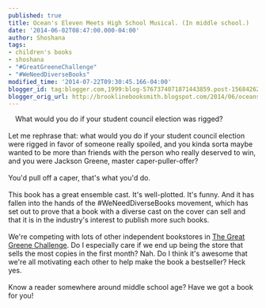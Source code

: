 ```yaml
---
published: true
title: Ocean's Eleven Meets High School Musical. (In middle school.)
date: '2014-06-02T08:47:00.000-04:00'
author: Shoshana
tags:
- children's books
- shoshana
- "#GreatGreeneChallenge"
- "#WeNeedDiverseBooks"
modified_time: '2014-07-22T09:30:45.166-04:00'
blogger_id: tag:blogger.com,1999:blog-5767374071871443859.post-1568426258403916223
blogger_orig_url: http://brooklinebooksmith.blogspot.com/2014/06/oceans-eleven-meets-high-school-musical.html
---
```


<a class="thickbox initThickbox-processed" href="http://images.indiebound.com/527/525/9780545525527.jpg" rel="field_image_cache_0" style="clear: left; float: left; margin-bottom: 1em; margin-right: 1em;" title="The Great Greene Heist"><img src="http://images.booksense.com/images/books/527/525/FC9780545525527.JPG" title="" /></a>What would you do if your student council election was rigged?<br /><br />Let me rephrase that: what would you do if your student council election were rigged in favor of someone really spoiled, and you kinda sorta maybe wanted to be more than friends with the person who really deserved to win, and you were Jackson Greene, master caper-puller-offer?<br /><br />You'd pull off a caper, that's what you'd do.<br /><br />This book has a great ensemble cast. It's well-plotted. It's funny. And it has fallen into the hands of the #WeNeedDiverseBooks movement, which has set out to prove that a book with a diverse cast on the cover can sell and that it is in the industry's interest to publish more such books.<br /><br />We're competing with lots of other independent bookstores in <a href="http://blog.varianjohnson.com/2014/04/the-great-greene-heist-challenge.html">The Great Greene Challenge</a>. Do I especially care if we end up being the store that sells the most copies in the first month? Nah. Do I think it's awesome that we're all motivating each other to help make the book a bestseller? Heck yes.<br /><br />Know a reader somewhere around middle school age? Have we got a book for you!<br /><br /><br />